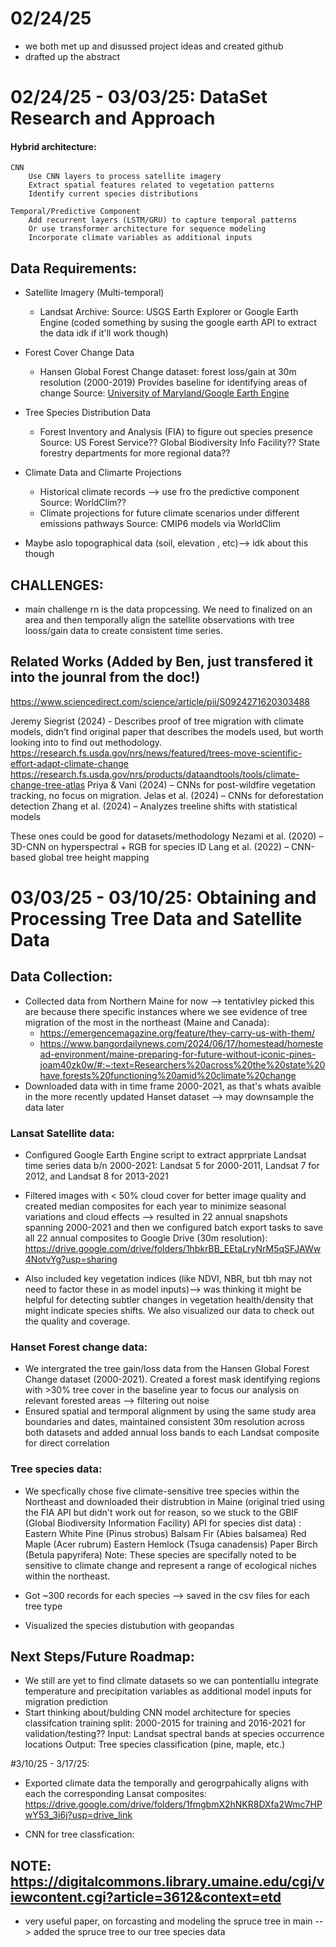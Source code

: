 # 02/24/25
- we both met up and disussed project ideas and created github 
- drafted up the abstract 



# 02/24/25 - 03/03/25: DataSet Research and Approach


#### Hybrid architecture:

    CNN
        Use CNN layers to process satellite imagery
        Extract spatial features related to vegetation patterns
        Identify current species distributions

    Temporal/Predictive Component
        Add recurrent layers (LSTM/GRU) to capture temporal patterns
        Or use transformer architecture for sequence modeling
        Incorporate climate variables as additional inputs


## Data Requirements:
* Satellite Imagery (Multi-temporal)
    * Landsat Archive: 
        Source: USGS Earth Explorer or Google Earth Engine (coded something by susing the google earth API to extract the data idk if it'll work though)

*  Forest Cover Change Data
    * Hansen Global Forest Change dataset: forest loss/gain at 30m resolution (2000-2019)
        Provides baseline for identifying areas of change
        Source: [University of Maryland/Google Earth Engine](https://earthenginepartners.appspot.com/science-2013-global-forest/download_v1.2.html)

* Tree Species Distribution Data
    *  Forest Inventory and Analysis (FIA) to figure out species presence
        Source: US Forest Service?? Global Biodiversity Info Facility?? State forestry departments for more regional data??

* Climate Data and Climarte Projections 
    * Historical climate records --> use fro the predictive component
        Source: WorldClim??
    * Climate projections for future climate scenarios under different emissions pathways
        Source: CMIP6 models via WorldClim

* Maybe aslo topographical data (soil, elevation , etc)--> idk about this though

## CHALLENGES: 
* main challenge rn is the data propcessing. We need to finalized on an area and then temporally align the satellite observations with tree looss/gain data to create consistent time series. 

## Related Works (Added by Ben, just transfered it into the jounral from the doc!)

https://www.sciencedirect.com/science/article/pii/S0924271620303488

Jeremy Siegrist (2024) - Describes proof of tree migration with climate models, didn’t find original paper that describes the models used, but worth looking into to find out methodology.
https://research.fs.usda.gov/nrs/news/featured/trees-move-scientific-effort-adapt-climate-change
https://research.fs.usda.gov/nrs/products/dataandtools/tools/climate-change-tree-atlas
Priya & Vani (2024) – CNNs for post-wildfire vegetation tracking, no focus on migration.
Jelas et al. (2024) – CNNs for deforestation detection
Zhang et al. (2024) – Analyzes treeline shifts with statistical models

These ones could be good for datasets/methodology
Nezami et al. (2020) – 3D-CNN on hyperspectral + RGB for species ID
Lang et al. (2022) – CNN-based global tree height mapping


# 03/03/25 - 03/10/25: Obtaining and Processing Tree Data and Satellite Data

## Data Collection: 
- Collected data from Northern Maine for now --> tentativley picked this are because there specific instances where we see evidence of tree migration of the most in the northeast (Maine and Canada):
    * https://emergencemagazine.org/feature/they-carry-us-with-them/
    * https://www.bangordailynews.com/2024/06/17/homestead/homestead-environment/maine-preparing-for-future-without-iconic-pines-joam40zk0w/#:~:text=Researchers%20across%20the%20state%20have,forests%20functioning%20amid%20climate%20change
- Downloaded data with in time frame 2000-2021, as that's whats avaible in the more recently updated Hanset dataset --> may downsample the data later
    

### Lansat Satellite data:
* Configured Google Earth Engine script to extract apprpriate Landsat time series data b/n 2000-2021: Landsat 5 for 2000-2011, Landsat 7 for 2012, and Landsat 8 for 2013-2021
* Filtered images with < 50% cloud cover for better image quality and created median composites for each year to minimize seasonal variations and cloud effects --> resulted in 22 annual snapshots spanning 2000-2021 and then we configured batch export tasks to save all 22 annual composites to Google Drive (30m resolution): https://drive.google.com/drive/folders/1hbkrBB_EEtaLryNrM5qSFJAWw4NotvYg?usp=sharing

* Also included key vegetation indices (like NDVI, NBR, but tbh may not need to factor these in as model inputs)--> was thinking it might be helpful for detecting subtler changes in vegetation health/density that might indicate species shifts. We also visualized our data to check out the quality and coverage.

### Hanset Forest change data:
* We intergrated the tree gain/loss data from the Hansen Global Forest Change dataset (2000-2021). Created a forest mask identifying regions with >30% tree cover in the baseline year to focus our analysis on relevant forested areas --> filtering out noise 
* Ensured spatial and termporal alignment by using the same study area boundaries and dates, maintained consistent 30m resolution across both datasets and added annual loss bands to each Landsat composite for direct correlation


### Tree species data:
* We specfically chose five climate-sensitive tree species within the Northeast and downloaded their distrubtion in Maine (original tried using the FIA API but didn't work out for reason, so we stuck to the GBIF (Global Biodiversity Information Facility) API for species dist data) :
        Eastern White Pine (Pinus strobus)
        Balsam Fir (Abies balsamea)
        Red Maple (Acer rubrum)
        Eastern Hemlock (Tsuga canadensis)
        Paper Birch (Betula papyrifera)
    Note: These species are specifally noted to be sensitive to climate change and represent a range of ecological niches within the northeast. 

* Got ~300 records for each species --> saved in the csv files for each tree type
* Visualized the species distubution with geopandas 


## Next Steps/Future Roadmap:
* We still are yet to find climate datasets so we can pontentiallu integrate temperature and precipitation variables as additional model inputs for migration prediction
* Start thinking about/bulding CNN model architecture for species classifcation
        training split: 2000-2015 for training and 2016-2021 for validation/testing??
        Input: Landsat spectral bands at species occurrence locations
        Output: Tree species classification (pine, maple, etc.)




#3/10/25 - 3/17/25:
* Exported climate data the temporally and gerogrpahically aligns with each the corresponding Lansat composites: 
    https://drive.google.com/drive/folders/1fmgbmX2hNKR8DXfa2Wmc7HPwY53_3i6j?usp=drive_link

* CNN for tree classfication: 



## NOTE: https://digitalcommons.library.umaine.edu/cgi/viewcontent.cgi?article=3612&context=etd
* very useful paper, on forcasting and modeling the spruce tree in main --> added the spruce tree to our tree species data


